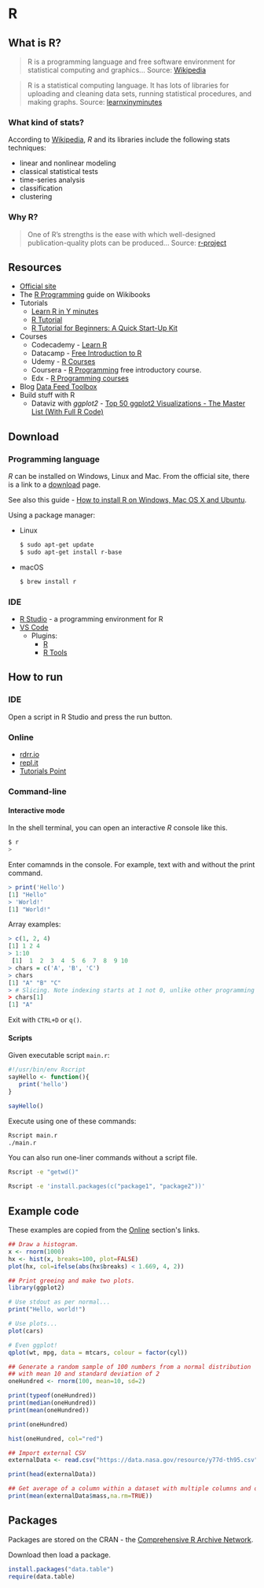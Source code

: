 # R

## What is R?

> R is a programming language and free software environment for statistical computing and graphics... Source: [Wikipedia](https://en.wikipedia.org/wiki/R_(programming_language))

> R is a statistical computing language. It has lots of libraries for uploading and cleaning data sets, running statistical procedures, and making graphs. Source: [learnxinyminutes](https://learnxinyminutes.com/docs/r/)

### What kind of stats?

According to [Wikipedia](https://en.wikipedia.org/wiki/R_(programming_language)), _R_ and its libraries include the following stats techniques:

- linear and nonlinear modeling
- classical statistical tests
- time-series analysis
- classification
- clustering

### Why R?

> One of R’s strengths is the ease with which well-designed publication-quality plots can be produced... Source: [r-project](https://www.r-project.org/about.html)

## Resources

- [Official site](https://www.r-project.org/)
- The [R Programming](https://en.wikibooks.org/wiki/R_Programming) guide on Wikibooks
- Tutorials
    - [Learn R in Y minutes](https://learnxinyminutes.com/docs/r/)
    - [R Tutorial ](https://www.statmethods.net/r-tutorial/index.html)
    - [R Tutorial for Beginners: A Quick Start-Up Kit](https://www.datasciencecentral.com/profiles/blogs/r-tutorial-for-beginners-a-quick-start-up-kit)
- Courses
    - Codecademy - [Learn R](https://www.codecademy.com/learn/learn-r)
    - Datacamp - [Free Introduction to R](https://www.datacamp.com/courses/free-introduction-to-r)
    - Udemy - [R Courses](https://www.udemy.com/topic/r-programming-language/)
    - Coursera - [R Programming](https://www.coursera.org/learn/r-programming) free introductory course.
    - Edx - [R Programming courses](https://www.edx.org/learn/r-programming)
- Blog
    [Data Feed Toolbox](http://datafeedtoolbox.com/)
- Build stuff with R
    - Dataviz with _ggplot2_ - [Top 50 ggplot2 Visualizations - The Master List (With Full R Code)](http://r-statistics.co/Top50-Ggplot2-Visualizations-MasterList-R-Code.html)

## Download

### Programming language

_R_ can be installed on Windows, Linux and Mac. From the official site, there is a link to a [download](https://cran.r-project.org/mirrors.html) page.

See also this guide - [How to install R on Windows, Mac OS X and Ubuntu](https://www.datacamp.com/community/tutorials/installing-R-windows-mac-ubuntu).

Using a package manager:

- Linux
    ```sh
    $ sudo apt-get update
    $ sudo apt-get install r-base
    ```
- macOS
    ```sh
    $ brew install r
    ```

### IDE

- [R Studio](https://rstudio.com/products/rstudio/download/) - a programming environment for R
- [VS Code](https://code.visualstudio.com/)
    - Plugins:
        - [R](https://marketplace.visualstudio.com/items?itemName=Ikuyadeu.r)
        - [R Tools](https://marketplace.visualstudio.com/items?itemName=Mikhail-Arkhipov.r)

## How to run

### IDE

Open a script in R Studio and press the run button.

### Online

- [rdrr.io](https://rdrr.io/snippets/)
- [repl.it](https://repl.it/languages/rlang)
- [Tutorials Point](https://www.tutorialspoint.com/execute_r_online.php)

### Command-line

#### Interactive mode

In the shell terminal, you can open an interactive _R_ console like this.

```sh
$ r
>
```

Enter comamnds in the console. For example, text with and without the print command.

```r
> print('Hello')
[1] "Hello"
> 'World!'
[1] "World!"
```

Array examples:

```r
> c(1, 2, 4)
[1] 1 2 4
> 1:10
 [1]  1  2  3  4  5  6  7  8  9 10
> chars = c('A', 'B', 'C')
> chars
[1] "A" "B" "C"
> # Slicing. Note indexing starts at 1 not 0, unlike other programming languages.
> chars[1]
[1] "A"
```

Exit with `CTRL+D` or `q()`.


#### Scripts

Given executable script `main.r`:

```r
#!/usr/bin/env Rscript
sayHello <- function(){
   print('hello')
}

sayHello()
```

Execute using one of these commands:

```sh
Rscript main.r
./main.r
```

You can also run one-liner commands without a script file.

```sh
Rscript -e "getwd()"

Rscript -e 'install.packages(c("package1", "package2"))'
```

## Example code

These examples are copied from the [Online](#online) section's links.


```r
## Draw a histogram.
x <- rnorm(1000)
hx <- hist(x, breaks=100, plot=FALSE)
plot(hx, col=ifelse(abs(hx$breaks) < 1.669, 4, 2))
```

```r
## Print greeing and make two plots.
library(ggplot2)

# Use stdout as per normal...
print("Hello, world!")

# Use plots...
plot(cars)

# Even ggplot!
qplot(wt, mpg, data = mtcars, colour = factor(cyl))
```

```r
## Generate a random sample of 100 numbers from a normal distribution
## with mean 10 and standard deviation of 2
oneHundred <- rnorm(100, mean=10, sd=2)

print(typeof(oneHundred))
print(median(oneHundred))
print(mean(oneHundred))

print(oneHundred)

hist(oneHundred, col="red")
```

```r
## Import external CSV
externalData <- read.csv("https://data.nasa.gov/resource/y77d-th95.csv")

print(head(externalData))

## Get average of a column within a dataset with multiple columns and omit NA rows:
print(mean(externalData$mass,na.rm=TRUE))
```

## Packages

Packages are stored on the CRAN - the [Comprehensive R Archive Network](https://cran.r-project.org/).

Download then load a package.

```r
install.packages("data.table")
require(data.table)
```
